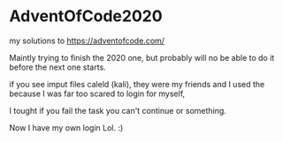 # AdventOfCode2020
my solutions to https://adventofcode.com/

Maintly trying to finish the 2020 one, but probably will no be able to do it before the next one starts.

if you see imput files caleld (kali), they were my friends and I used the because I was far too scared to login for myself,

I tought if you fail the task you can't continue or something.

Now I have my own login Lol. :)
